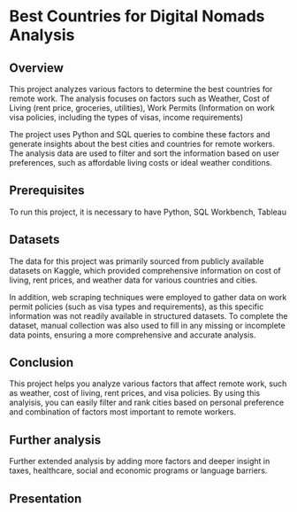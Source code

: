 # Best Countries for Digital Nomads Analysis

## Overview

This project analyzes various factors to determine the best countries for remote work. The analysis focuses on factors such as Weather, Cost of Living (rent price, groceries, utilities), Work Permits (Information on work visa policies, including the types of visas, income requirements)

The project uses Python and SQL queries to combine these factors and generate insights about the best cities and countries for remote workers. The analysis data are used to filter and sort the information based on user preferences, such as affordable living costs or ideal weather conditions.

## Prerequisites

To run this project, it is necessary to have Python, SQL Workbench, Tableau

## Datasets

The data for this project was primarily sourced from publicly available datasets on Kaggle, which provided comprehensive information on cost of living, rent prices, and weather data for various countries and cities.

In addition, web scraping techniques were employed to gather data on work permit policies (such as visa types and requirements), as this specific information was not readily available in structured datasets. To complete the dataset, manual collection was also used to fill in any missing or incomplete data points, ensuring a more comprehensive and accurate analysis.


## Conclusion

This project helps you analyze various factors that affect remote work, such as weather, cost of living, rent prices, and visa policies. By using this analyisis, you can easily filter and rank cities based on personal preference and combination of factors most important to remote workers.


## Further analysis

Further extended analysis by adding more factors and deeper insight in taxes, healthcare, social and economic programs or language barriers.

## Presentation

